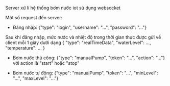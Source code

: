 Server xử lí hệ thống bơm nước iot sử dụng websocket

Một số request đến server:

- Đăng nhập: {"type": "login", "username": "...", "password": "..."}

Sau khi đăng nhập, mức nước và nhiệt độ trong thời gian thực được gửi về client mỗi 1 giây dưới dạng {
  "type": "realTimeData",
  "waterLevel": ...,
  "temperature": ...
}

- Bơm nước thủ công: {"type": "manualPump", "token": "...", "action": "..."} với action là "start" hoặc "stop"

- Bơm nước tự động: {"type": "manualPump", "token": "...", "minLevel": "...", "maxLevel": "..."}


